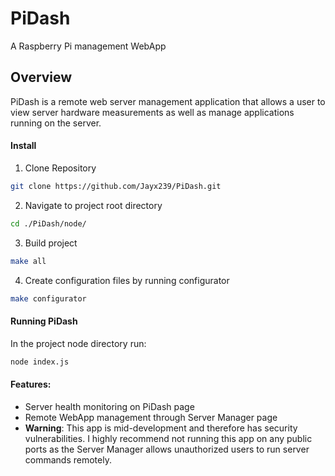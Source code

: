 # PiDash
A Raspberry Pi management WebApp

## Overview
PiDash is a remote web server management application that allows a user to view server hardware measurements as well as manage applications running on the server.
#### Install
1. Clone Repository
```bash
git clone https://github.com/Jayx239/PiDash.git
```
2. Navigate to project root directory
```bash
cd ./PiDash/node/
```
3. Build project
```bash
make all
```
4. Create configuration files by running configurator
```bash
make configurator
```

#### Running PiDash
In the project node directory run:
```bash
node index.js
```

#### Features:
* Server health monitoring on PiDash page
* Remote WebApp management through Server Manager page
* __Warning__: This app is mid-development and therefore has security vulnerabilities. I highly recommend not running this app on any public ports as the Server Manager allows unauthorized users to run server commands remotely.